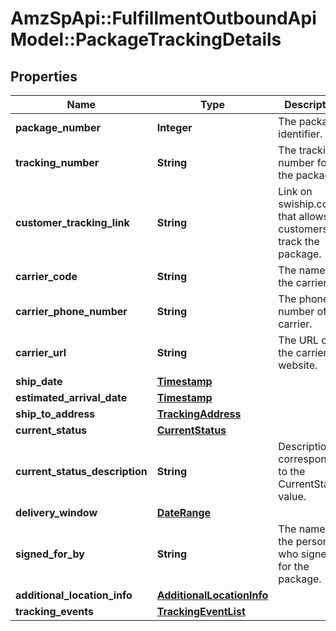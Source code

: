# AmzSpApi::FulfillmentOutboundApiModel::PackageTrackingDetails

## Properties
Name | Type | Description | Notes
------------ | ------------- | ------------- | -------------
**package_number** | **Integer** | The package identifier. | 
**tracking_number** | **String** | The tracking number for the package. | [optional] 
**customer_tracking_link** | **String** | Link on swiship.com that allows customers to track the package. | [optional] 
**carrier_code** | **String** | The name of the carrier. | [optional] 
**carrier_phone_number** | **String** | The phone number of the carrier. | [optional] 
**carrier_url** | **String** | The URL of the carrier&#x27;s website. | [optional] 
**ship_date** | [**Timestamp**](Timestamp.md) |  | [optional] 
**estimated_arrival_date** | [**Timestamp**](Timestamp.md) |  | [optional] 
**ship_to_address** | [**TrackingAddress**](TrackingAddress.md) |  | [optional] 
**current_status** | [**CurrentStatus**](CurrentStatus.md) |  | [optional] 
**current_status_description** | **String** | Description corresponding to the CurrentStatus value. | [optional] 
**delivery_window** | [**DateRange**](DateRange.md) |  | [optional] 
**signed_for_by** | **String** | The name of the person who signed for the package. | [optional] 
**additional_location_info** | [**AdditionalLocationInfo**](AdditionalLocationInfo.md) |  | [optional] 
**tracking_events** | [**TrackingEventList**](TrackingEventList.md) |  | [optional] 

